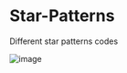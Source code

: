 # Star-Patterns
Different star patterns codes

![image](https://github.com/hmshuv/Star-Patterns/assets/136360912/06d991aa-b527-48e6-931b-2f7cb82969d0)
